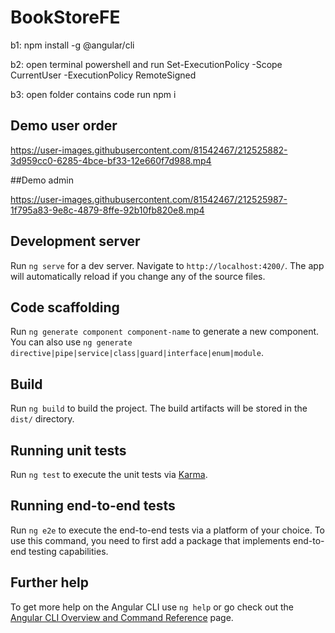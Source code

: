 # BookStoreFE
b1: npm install -g @angular/cli 

b2: open terminal powershell and run  Set-ExecutionPolicy -Scope CurrentUser -ExecutionPolicy RemoteSigned

b3: open folder contains code run npm i

## Demo user order

https://user-images.githubusercontent.com/81542467/212525882-3d959cc0-6285-4bce-bf33-12e660f7d988.mp4


##Demo admin


https://user-images.githubusercontent.com/81542467/212525987-1f795a83-9e8c-4879-8ffe-92b10fb820e8.mp4








## Development server

Run `ng serve` for a dev server. Navigate to `http://localhost:4200/`. The app will automatically reload if you change any of the source files.

## Code scaffolding

Run `ng generate component component-name` to generate a new component. You can also use `ng generate directive|pipe|service|class|guard|interface|enum|module`.

## Build

Run `ng build` to build the project. The build artifacts will be stored in the `dist/` directory.

## Running unit tests

Run `ng test` to execute the unit tests via [Karma](https://karma-runner.github.io).

## Running end-to-end tests

Run `ng e2e` to execute the end-to-end tests via a platform of your choice. To use this command, you need to first add a package that implements end-to-end testing capabilities.

## Further help

To get more help on the Angular CLI use `ng help` or go check out the [Angular CLI Overview and Command Reference](https://angular.io/cli) page.
